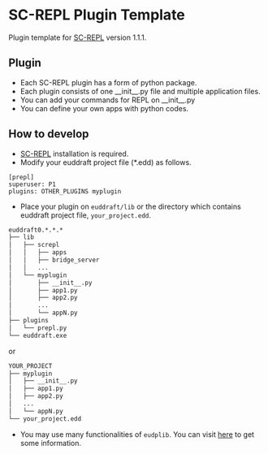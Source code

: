 # SC-REPL Plugin Template

Plugin template for [SC-REPL](https://github.com/mighty1231/screpl) version 1.1.1.

## Plugin

* Each SC-REPL plugin has a form of python package.
* Each plugin consists of one \_\_init\_\_.py file and multiple application files.
* You can add your commands for REPL on \_\_init\_\_.py
* You can define your own apps with python codes.

## How to develop

* [SC-REPL](https://github.com/mighty1231/screpl) installation is required.
* Modify your euddraft project file (\*.edd) as follows.

```
[prepl]
superuser: P1
plugins: OTHER_PLUGINS myplugin
```

* Place your plugin on `euddraft/lib` or the directory which contains euddraft project file, `your_project.edd`.

```bash
euddraft0.*.*.*
├── lib
│   ├── screpl
│   │   ├── apps
│   │   ├── bridge_server
│   │   ...
│   └── myplugin
│       ├── __init__.py
│       ├── app1.py
│       ├── app2.py
│       ...
│       └── appN.py
├── plugins
│   └── prepl.py
└── euddraft.exe
```

or

```bash
YOUR_PROJECT
├── myplugin
│   ├── __init__.py
│   ├── app1.py
│   ├── app2.py
│   ...
│   └── appN.py
└── your_project.edd
```
* You may use many functionalities of `eudplib`. You can visit [here](https://cafe.naver.com/edac) to get some information.
